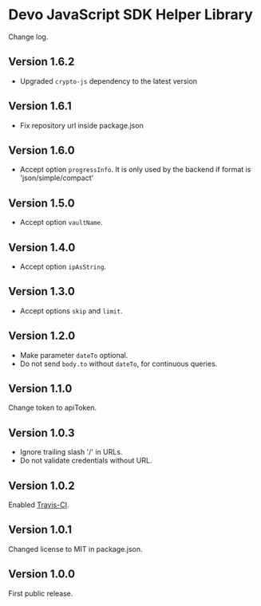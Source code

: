 # Devo JavaScript SDK Helper Library

Change log.

## Version 1.6.2

* Upgraded `crypto-js` dependency to the latest version

## Version 1.6.1

* Fix repository url inside package.json

## Version 1.6.0

* Accept option `progressInfo`. It is only used by the backend if format is 'json/simple/compact'

## Version 1.5.0

* Accept option `vaultName`.

## Version 1.4.0

* Accept option `ipAsString`.

## Version 1.3.0

* Accept options `skip` and `limit`.

## Version 1.2.0

* Make parameter `dateTo` optional.
* Do not send `body.to` without `dateTo`, for continuous queries.

## Version 1.1.0

Change token to apiToken.

## Version 1.0.3

* Ignore trailing slash '/' in URLs.
* Do not validate credentials without URL.

## Version 1.0.2

Enabled [Travis-CI](https://travis-ci.com/DevoInc/js-helper).

## Version 1.0.1

Changed license to MIT in package.json.

## Version 1.0.0

First public release.
